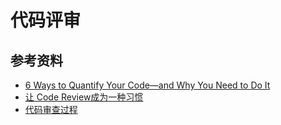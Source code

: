 # 代码评审

## 参考资料
- [6 Ways to Quantify Your Code—and Why You Need to Do It](http://blog.newrelic.com/2014/12/16/quantify-your-code/)
- [让 Code Review成为一种习惯](http://www.flickering.cn/uncategorized/2014/08/%E8%AE%A9-code-review%E6%88%90%E4%B8%BA%E4%B8%80%E7%A7%8D%E4%B9%A0%E6%83%AF/)
- [代码审查过程](http://blog.jobbole.com/84617/)